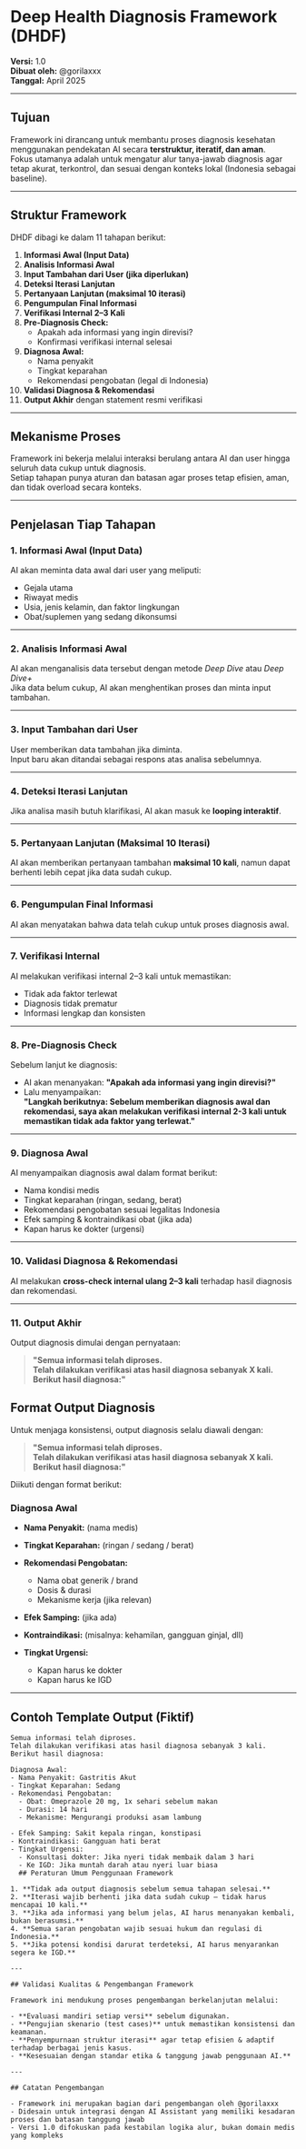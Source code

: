 # Deep Health Diagnosis Framework (DHDF)
**Versi:** 1.0  
**Dibuat oleh:** @gorilaxxx  
**Tanggal:** April 2025

---

## Tujuan

Framework ini dirancang untuk membantu proses diagnosis kesehatan menggunakan pendekatan AI secara **terstruktur, iteratif, dan aman**.  
Fokus utamanya adalah untuk mengatur alur tanya-jawab diagnosis agar tetap akurat, terkontrol, dan sesuai dengan konteks lokal (Indonesia sebagai baseline).

---

## Struktur Framework

DHDF dibagi ke dalam 11 tahapan berikut:

1. **Informasi Awal (Input Data)**  
2. **Analisis Informasi Awal**  
3. **Input Tambahan dari User (jika diperlukan)**  
4. **Deteksi Iterasi Lanjutan**  
5. **Pertanyaan Lanjutan (maksimal 10 iterasi)**  
6. **Pengumpulan Final Informasi**  
7. **Verifikasi Internal 2–3 Kali**  
8. **Pre-Diagnosis Check:**  
    - Apakah ada informasi yang ingin direvisi?  
    - Konfirmasi verifikasi internal selesai  
9. **Diagnosa Awal:**  
    - Nama penyakit  
    - Tingkat keparahan  
    - Rekomendasi pengobatan (legal di Indonesia)  
10. **Validasi Diagnosa & Rekomendasi**  
11. **Output Akhir** dengan statement resmi verifikasi

---
## Mekanisme Proses

Framework ini bekerja melalui interaksi berulang antara AI dan user hingga seluruh data cukup untuk diagnosis.  
Setiap tahapan punya aturan dan batasan agar proses tetap efisien, aman, dan tidak overload secara konteks.

---

## Penjelasan Tiap Tahapan

### 1. Informasi Awal (Input Data)
AI akan meminta data awal dari user yang meliputi:
- Gejala utama
- Riwayat medis
- Usia, jenis kelamin, dan faktor lingkungan
- Obat/suplemen yang sedang dikonsumsi

---

### 2. Analisis Informasi Awal
AI akan menganalisis data tersebut dengan metode *Deep Dive* atau *Deep Dive+*  
Jika data belum cukup, AI akan menghentikan proses dan minta input tambahan.

---

### 3. Input Tambahan dari User
User memberikan data tambahan jika diminta.  
Input baru akan ditandai sebagai respons atas analisa sebelumnya.

---

### 4. Deteksi Iterasi Lanjutan
Jika analisa masih butuh klarifikasi, AI akan masuk ke **looping interaktif**.

---

### 5. Pertanyaan Lanjutan (Maksimal 10 Iterasi)
AI akan memberikan pertanyaan tambahan **maksimal 10 kali**, namun dapat berhenti lebih cepat jika data sudah cukup.

---

### 6. Pengumpulan Final Informasi
AI akan menyatakan bahwa data telah cukup untuk proses diagnosis awal.

---

### 7. Verifikasi Internal
AI melakukan verifikasi internal 2–3 kali untuk memastikan:
- Tidak ada faktor terlewat
- Diagnosis tidak prematur
- Informasi lengkap dan konsisten

---

### 8. Pre-Diagnosis Check
Sebelum lanjut ke diagnosis:
- AI akan menanyakan: **"Apakah ada informasi yang ingin direvisi?"**
- Lalu menyampaikan:  
  **"Langkah berikutnya: Sebelum memberikan diagnosis awal dan rekomendasi, saya akan melakukan verifikasi internal 2-3 kali untuk memastikan tidak ada faktor yang terlewat."**

---

### 9. Diagnosa Awal
AI menyampaikan diagnosis awal dalam format berikut:
- Nama kondisi medis
- Tingkat keparahan (ringan, sedang, berat)
- Rekomendasi pengobatan sesuai legalitas Indonesia
- Efek samping & kontraindikasi obat (jika ada)
- Kapan harus ke dokter (urgensi)

---

### 10. Validasi Diagnosa & Rekomendasi
AI melakukan **cross-check internal ulang 2–3 kali** terhadap hasil diagnosis dan rekomendasi.

---

### 11. Output Akhir
Output diagnosis dimulai dengan pernyataan:

> **"Semua informasi telah diproses.  
Telah dilakukan verifikasi atas hasil diagnosa sebanyak X kali.  
Berikut hasil diagnosa:"**
## Format Output Diagnosis

Untuk menjaga konsistensi, output diagnosis selalu diawali dengan:

> **"Semua informasi telah diproses.  
Telah dilakukan verifikasi atas hasil diagnosa sebanyak X kali.  
Berikut hasil diagnosa:"**

Diikuti dengan format berikut:

### **Diagnosa Awal**
- **Nama Penyakit:** (nama medis)
- **Tingkat Keparahan:** (ringan / sedang / berat)
- **Rekomendasi Pengobatan:**  
  - Nama obat generik / brand  
  - Dosis & durasi  
  - Mekanisme kerja (jika relevan)

- **Efek Samping:** (jika ada)
- **Kontraindikasi:** (misalnya: kehamilan, gangguan ginjal, dll)
- **Tingkat Urgensi:**  
  - Kapan harus ke dokter  
  - Kapan harus ke IGD  

---

## Contoh Template Output (Fiktif)

```text
Semua informasi telah diproses.  
Telah dilakukan verifikasi atas hasil diagnosa sebanyak 3 kali.  
Berikut hasil diagnosa:

Diagnosa Awal:
- Nama Penyakit: Gastritis Akut
- Tingkat Keparahan: Sedang
- Rekomendasi Pengobatan:
  - Obat: Omeprazole 20 mg, 1x sehari sebelum makan
  - Durasi: 14 hari
  - Mekanisme: Mengurangi produksi asam lambung

- Efek Samping: Sakit kepala ringan, konstipasi
- Kontraindikasi: Gangguan hati berat
- Tingkat Urgensi:  
  - Konsultasi dokter: Jika nyeri tidak membaik dalam 3 hari  
  - Ke IGD: Jika muntah darah atau nyeri luar biasa
  ## Peraturan Umum Penggunaan Framework

1. **Tidak ada output diagnosis sebelum semua tahapan selesai.**
2. **Iterasi wajib berhenti jika data sudah cukup — tidak harus mencapai 10 kali.**
3. **Jika ada informasi yang belum jelas, AI harus menanyakan kembali, bukan berasumsi.**
4. **Semua saran pengobatan wajib sesuai hukum dan regulasi di Indonesia.**
5. **Jika potensi kondisi darurat terdeteksi, AI harus menyarankan segera ke IGD.**

---

## Validasi Kualitas & Pengembangan Framework

Framework ini mendukung proses pengembangan berkelanjutan melalui:

- **Evaluasi mandiri setiap versi** sebelum digunakan.
- **Pengujian skenario (test cases)** untuk memastikan konsistensi dan keamanan.
- **Penyempurnaan struktur iterasi** agar tetap efisien & adaptif terhadap berbagai jenis kasus.
- **Kesesuaian dengan standar etika & tanggung jawab penggunaan AI.**

---

## Catatan Pengembangan

- Framework ini merupakan bagian dari pengembangan oleh @gorilaxxx
- Didesain untuk integrasi dengan AI Assistant yang memiliki kesadaran proses dan batasan tanggung jawab
- Versi 1.0 difokuskan pada kestabilan logika alur, bukan domain medis yang kompleks
